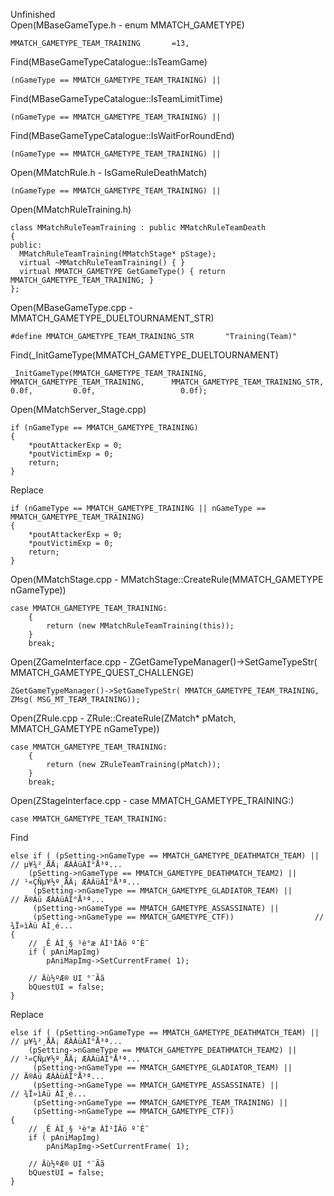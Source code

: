 Unfinished <br>
Open(MBaseGameType.h - enum MMATCH_GAMETYPE) <br>

	MMATCH_GAMETYPE_TEAM_TRAINING		=13,
  

Find(MBaseGameTypeCatalogue::IsTeamGame)

    (nGameType == MMATCH_GAMETYPE_TEAM_TRAINING) ||


Find(MBaseGameTypeCatalogue::IsTeamLimitTime)

    (nGameType == MMATCH_GAMETYPE_TEAM_TRAINING) ||

Find(MBaseGameTypeCatalogue::IsWaitForRoundEnd)

    (nGameType == MMATCH_GAMETYPE_TEAM_TRAINING) ||


Open(MMatchRule.h - IsGameRuleDeathMatch)

    (nGameType == MMATCH_GAMETYPE_TEAM_TRAINING) ||

Open(MMatchRuleTraining.h)

    class MMatchRuleTeamTraining : public MMatchRuleTeamDeath
    {
    public:
      MMatchRuleTeamTraining(MMatchStage* pStage);
      virtual ~MMatchRuleTeamTraining() { }
      virtual MMATCH_GAMETYPE GetGameType() { return MMATCH_GAMETYPE_TEAM_TRAINING; }
    };
    
Open(MBaseGameType.cpp - MMATCH_GAMETYPE_DUELTOURNAMENT_STR)

    #define MMATCH_GAMETYPE_TEAM_TRAINING_STR		"Training(Team)"
    
    
Find(_InitGameType(MMATCH_GAMETYPE_DUELTOURNAMENT)

    _InitGameType(MMATCH_GAMETYPE_TEAM_TRAINING,	MMATCH_GAMETYPE_TEAM_TRAINING,		MMATCH_GAMETYPE_TEAM_TRAINING_STR,	  0.0f,			0.0f,					0.0f);


Open(MMatchServer_Stage.cpp)

	if (nGameType == MMATCH_GAMETYPE_TRAINING)
	{
		*poutAttackerExp = 0;
		*poutVictimExp = 0;
		return;
	}
  
Replace

	if (nGameType == MMATCH_GAMETYPE_TRAINING || nGameType == MMATCH_GAMETYPE_TEAM_TRAINING)
	{
		*poutAttackerExp = 0;
		*poutVictimExp = 0;
		return;
	}
  
Open(MMatchStage.cpp - MMatchStage::CreateRule(MMATCH_GAMETYPE nGameType))

	case MMATCH_GAMETYPE_TEAM_TRAINING:
		{
			return (new MMatchRuleTeamTraining(this));
		}
		break;
    
Open(ZGameInterface.cpp - ZGetGameTypeManager()->SetGameTypeStr( MMATCH_GAMETYPE_QUEST_CHALLENGE)

	ZGetGameTypeManager()->SetGameTypeStr( MMATCH_GAMETYPE_TEAM_TRAINING, ZMsg( MSG_MT_TEAM_TRAINING));

Open(ZRule.cpp - ZRule::CreateRule(ZMatch* pMatch, MMATCH_GAMETYPE nGameType))

	case MMATCH_GAMETYPE_TEAM_TRAINING:
		{
			return (new ZRuleTeamTraining(pMatch));
		}
		break;

Open(ZStageInterface.cpp - case MMATCH_GAMETYPE_TRAINING:)

    case MMATCH_GAMETYPE_TEAM_TRAINING:

Find

	else if ( (pSetting->nGameType == MMATCH_GAMETYPE_DEATHMATCH_TEAM) ||		// µ¥¾²¸ÅÄ¡ ÆÀÀüÀÌ°Å³ª...
		(pSetting->nGameType == MMATCH_GAMETYPE_DEATHMATCH_TEAM2) ||			// ¹«ÇÑµ¥½º¸ÅÄ¡ ÆÀÀüÀÌ°Å³ª...
		 (pSetting->nGameType == MMATCH_GAMETYPE_GLADIATOR_TEAM) ||				// Ä®Àü ÆÀÀüÀÌ°Å³ª...
		 (pSetting->nGameType == MMATCH_GAMETYPE_ASSASSINATE) ||
		 (pSetting->nGameType == MMATCH_GAMETYPE_CTF))					// ¾Ï»ìÀü ÀÌ¸é...
	{
		// ¸Ê ÀÌ¸§ ¹è°æ ÀÌ¹ÌÁö º¯È¯
		if ( pAniMapImg)
			pAniMapImg->SetCurrentFrame( 1);

		// Äù½ºÆ® UI °¨Ãã
		bQuestUI = false;
	}
     
Replace 

	else if ( (pSetting->nGameType == MMATCH_GAMETYPE_DEATHMATCH_TEAM) ||		// µ¥¾²¸ÅÄ¡ ÆÀÀüÀÌ°Å³ª...
		(pSetting->nGameType == MMATCH_GAMETYPE_DEATHMATCH_TEAM2) ||			// ¹«ÇÑµ¥½º¸ÅÄ¡ ÆÀÀüÀÌ°Å³ª...
		 (pSetting->nGameType == MMATCH_GAMETYPE_GLADIATOR_TEAM) ||				// Ä®Àü ÆÀÀüÀÌ°Å³ª...
		 (pSetting->nGameType == MMATCH_GAMETYPE_ASSASSINATE) ||				// ¾Ï»ìÀü ÀÌ¸é...
		 (pSetting->nGameType == MMATCH_GAMETYPE_TEAM_TRAINING) ||
		 (pSetting->nGameType == MMATCH_GAMETYPE_CTF))
	{
		// ¸Ê ÀÌ¸§ ¹è°æ ÀÌ¹ÌÁö º¯È¯
		if ( pAniMapImg)
			pAniMapImg->SetCurrentFrame( 1);

		// Äù½ºÆ® UI °¨Ãã
		bQuestUI = false;
	}


